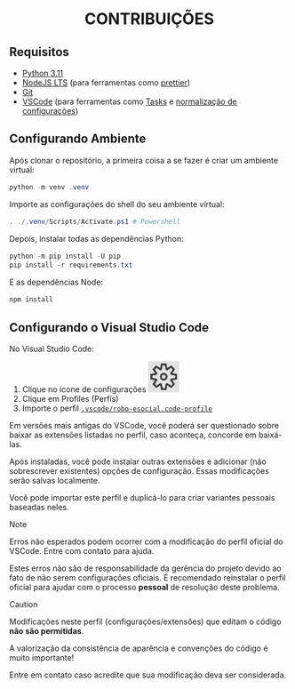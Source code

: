 <h1 align="center">CONTRIBUIÇÕES</h1>

## Requisitos

- [Python 3.11](https://www.python.org/downloads/release/python-3119/)
- [NodeJS LTS](https://nodejs.org/) (para ferramentas como [prettier](https://prettier.io/))
- [Git](https://git-scm.com/downloads/win)
- [VSCode](https://code.visualstudio.com/Download) (para ferramentas como [Tasks](https://code.visualstudio.com/docs/editor/tasks) e [normalização de configurações](https://code.visualstudio.com/docs/editor/profiles))

## Configurando Ambiente

Após clonar o repositório, a primeira coisa a se fazer é criar um ambiente virtual:

```powershell
python -m venv .venv
```

Importe as configurações do shell do seu ambiente virtual:

```powershell
. ./.venv/Scripts/Activate.ps1 # Powershell
```

Depois, instalar todas as dependências Python:

```powershell
python -m pip install -U pip
pip install -r requirements.txt
```

E as dependências Node:

```powershell
npm install
```

## Configurando o Visual Studio Code

No Visual Studio Code:

1. Clique no ícone de configurações ![ícone configurações vscode](./docs/assets/gear.svg)
2. Clique em Profiles (Perfís)
3. Importe o perfil [`.vscode/robo-esocial.code-profile`](.vscode/robo-esocial.code-profile)

Em versões mais antigas do VSCode, você poderá ser questionado sobre baixar as extensões listadas no perfil, caso aconteça, concorde em baixá-las.

Após instaladas, você pode instalar outras extensões e adicionar (não sobrescrever existentes) opções de configuração. Essas modificações serão salvas localmente.

Você pode importar este perfil e duplicá-lo para criar variantes pessoais baseadas neles.

> [!NOTE]
> Erros não esperados podem ocorrer com a modificação do perfil oficial do VSCode. Entre com contato para ajuda.
>
> Estes erros não são de responsabilidade da gerência do projeto devido ao fato de não serem configurações oficiais. É recomendado reinstalar o perfil oficial para ajudar com o processo **pessoal** de resolução deste problema.

> [!CAUTION]
> Modificações neste perfil (configurações/extensões) que editam o código **não são permitidas**.
>
> A valorização da consistência de aparência e convenções do código é muito importante!
>
> Entre em contato caso acredite que sua modificação deva ser considerada.
